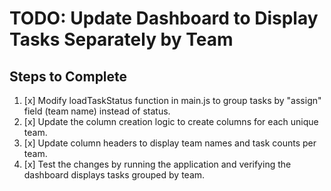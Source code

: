 # TODO: Update Dashboard to Display Tasks Separately by Team

## Steps to Complete

1. [x] Modify loadTaskStatus function in main.js to group tasks by "assign" field (team name) instead of status.
2. [x] Update the column creation logic to create columns for each unique team.
3. [x] Update column headers to display team names and task counts per team.
4. [x] Test the changes by running the application and verifying the dashboard displays tasks grouped by team.
